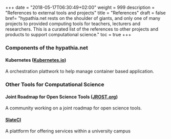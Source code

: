 +++
date = "2018-05-17T06:30:49+02:00"
weight = 999
description = "References to external tools and projects"
title = "References"
draft = false
bref= "hypathia.net rests on the shoulder of giants, and only one of many projects to provided computing tools for teachers, lecturers and researchers. This is a curated list of the references to other projects and products to support computational science."
toc = true
+++


### Components of the hypathia.net

#### Kubernetes ([Kubernetes.io](https://kubeternetes.io))

A orchestration plattwork to help manage container based application.

### Other Tools for Computational Science

#### Joint Roadmap for Open Science Tools ([JROST.org](https://jrost.org))

A community working on a joint roadmap for open science tools.

#### [SlateCI](http://slateci.io/)

A plattform for offering services within a university campus